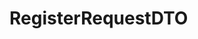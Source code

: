 #  RegisterRequestDTO

<api-schema openapi-path="../../../src/main/resources/backend_flashpomo-openapi.yaml" name="RegisterRequestDTO"/>